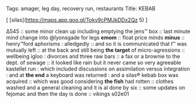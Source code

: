 Tags: amager, leg day, recovery run, restaurants
Title: KEBAB
  
[ [silas](https://maps.app.goo.gl/Tokv9cPMJkDDx2Qz 5) ]

Δ545 :: some minor clean up including emptying the jens™ box :: last minute mind change into @lyonsgade for legs **emom** :: float price minds **minus** :: henry™ford aphorisms : alledgedly :: and so it is communicated that ł™ was mutually left :: at the back and still being **the target** of micro-agressions :: wellbeing igloo : divorces and three raw bars :: a fax or a brownie to the dept. of sewage :: it looked like rain but it never came so very agreeable kastellet run : which included discussions on assimilation versus integration : and at **the end** a keyboard was returned : and a silas® kebab box was acquired :: which was good considering **the fish** had rotten :: clothes washed and a general cleaning and it is al done by six :: some updates on fejomac and then the day is done :: vikings s02e01  
